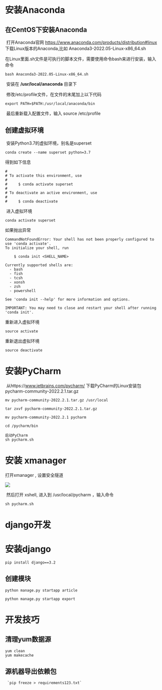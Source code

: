# 安装Anaconda

## 在CentOS下安装Anaconda	

​	打开Anaconda官网 https://www.anaconda.com/products/distribution#linux 下载Linux版本的Anaconda,比如 Anaconda3-2022.05-Linux-x86_64.sh

​	在Linux里面.sh文件是可执行的脚本文件，需要使用命令bash来进行安装，输入命令

```
bash Anaconda3-2022.05-Linux-x86_64.sh
```

​	安装在   **/usr/local/anaconda** 目录下

​	修改/etc/profile文件，在文件的末尾加上以下代码

```
export PATH=$PATH:/usr/local/anaconda/bin
```

​	最后重新载入配置文件，输入 source /etc/profile



## 创建虚拟环境

​	安装Python3.7的虚拟环境，别名是superset

```
conda create --name superset python=3.7
```
得到如下信息
```
#
# To activate this environment, use
#
#     $ conda activate superset
#
# To deactivate an active environment, use
#
#     $ conda deactivate
```

​	进入虚拟环境

```
conda activate superset
```

如果抛出异常
```
CommandNotFoundError: Your shell has not been properly configured to use 'conda activate'.
To initialize your shell, run

    $ conda init <SHELL_NAME>

Currently supported shells are:
  - bash
  - fish
  - tcsh
  - xonsh
  - zsh
  - powershell

See 'conda init --help' for more information and options.

IMPORTANT: You may need to close and restart your shell after running 'conda init'.
```

重新进入虚拟环境

```
source activate
```

重新退出虚拟环境

```
source deactivate
```



# 安装PyCharm

​	从https://www.jetbrains.com/pycharm/ 下载PyCharm的Linux安装包 pycharm-community-2022.2.1.tar.gz



```
mv pycharm-community-2022.2.1.tar.gz /usr/local

tar zxvf pycharm-community-2022.2.1.tar.gz 

mv pycharm-community-2022.2.1 pycharm

cd /pycharm/bin

启动PyCharm
sh pycharm.sh
```



# 安装 xmanager 



打开xmanager ,  设置安全隧道

![](https://images.cnblogs.com/cnblogs_com/wangshuo1/1613306/o_220827030525_%E5%BE%AE%E4%BF%A1%E5%9B%BE%E7%89%87_20220827110427.png)



​	然后打开 xshell, 进入到 /usr/local/pycharm ，输入命令

```
sh pycharm.sh
```



# django开发

# 安装django

```
pip install django==3.2
```



## 创建模块

```mel
python manage.py startapp article

python manage.py startapp export
```





# 开发技巧

## 清理yum数据源



```
yum clean
yum makecache
```



##  源机器导出依赖包 

```
 `pip freeze > requirements123.txt` 
```







